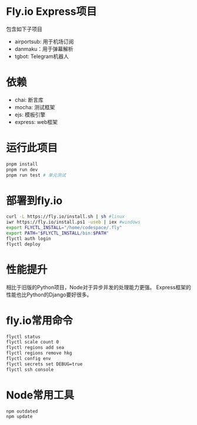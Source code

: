 # Fly.io Express项目
包含如下子项目
 - airportsub: 用于机场订阅
 - danmaku：用于弹幕解析
 - tgbot: Telegram机器人

# 依赖
- chai: 断言库
- mocha: 测试框架
- ejs: 模板引擎
- express: web框架

# 运行此项目
``` sh
pnpm install
pnpm run dev
pnpm run test # 单元测试
```

# 部署到fly.io
``` sh
curl -L https://fly.io/install.sh | sh #linux
iwr https://fly.io/install.ps1 -useb | iex #windows
export FLYCTL_INSTALL="/home/codespace/.fly"
export PATH="$FLYCTL_INSTALL/bin:$PATH"
flyctl auth login
flyctl deploy
```

# 性能提升
相比于旧版的Python项目，Node对于异步并发的处理能力更强。
Express框架的性能也比Python的Django要好很多。

# fly.io常用命令
``` sh
flyctl status
flyctl scale count 0
flyctl regions add sea
flyctl regions remove hkg
flyctl config env
flyctl secrets set DEBUG=true
flyctl ssh console
```

# Node常用工具
```bash
npm outdated
npm update
```

